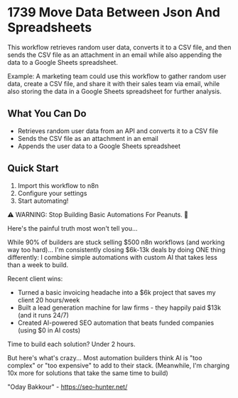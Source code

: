 # 1739 Move Data Between Json And Spreadsheets

This workflow retrieves random user data, converts it to a CSV file, and then sends the CSV file as an attachment in an email while also appending the data to a Google Sheets spreadsheet.

Example: A marketing team could use this workflow to gather random user data, create a CSV file, and share it with their sales team via email, while also storing the data in a Google Sheets spreadsheet for further analysis.

## What You Can Do
- Retrieves random user data from an API and converts it to a CSV file
- Sends the CSV file as an attachment in an email
- Appends the user data to a Google Sheets spreadsheet

## Quick Start
1. Import this workflow to n8n
2. Configure your settings
3. Start automating!

⚠️ WARNING: Stop Building Basic Automations For Peanuts. 🚫

Here's the painful truth most won't tell you...

While 90% of builders are stuck selling $500 n8n workflows (and working way too hard)...
I'm consistently closing $6k-13k deals by doing ONE thing differently:
I combine simple automations with custom AI that takes less than a week to build.

Recent client wins:
* Turned a basic invoicing headache into a $6k project that saves my client 20 hours/week
* Built a lead generation machine for law firms - they happily paid $13k (and it runs 24/7)
* Created AI-powered SEO automation that beats funded companies (using $0 in AI costs)

Time to build each solution? Under 2 hours.

But here's what's crazy...
Most automation builders think AI is "too complex" or "too expensive" to add to their stack.
(Meanwhile, I'm charging 10x more for solutions that take the same time to build)

"Oday Bakkour" - https://seo-hunter.net/

